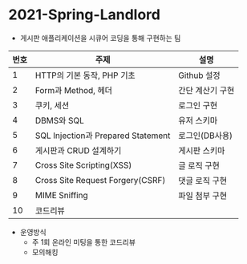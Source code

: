 # 2021-Spring-Landlord
- 게시판 애플리케이션을 시큐어 코딩을 통해 구현하는 팀   


번호|주제|설명
-----|---|--
1|HTTP의 기본 동작, PHP 기초|Github 설정
2|Form과 Method, 헤더|간단 계산기 구현
3|쿠키, 세션|로그인 구현
4|DBMS와 SQL|유저 스키마
5|SQL Injection과 Prepared Statement|로그인(DB사용)
6|게시판과 CRUD 설계하기|게시판 스키마
7|Cross Site Scripting(XSS)|글 로직 구현
8|Cross Site Request Forgery(CSRF)|댓글 로직 구현
9|MIME Sniffing|파일 첨부 구현
10|코드리뷰|

- 운영방식
  - 주 1회 온라인 미팅을 통한 코드리뷰
  - 모의해킹
